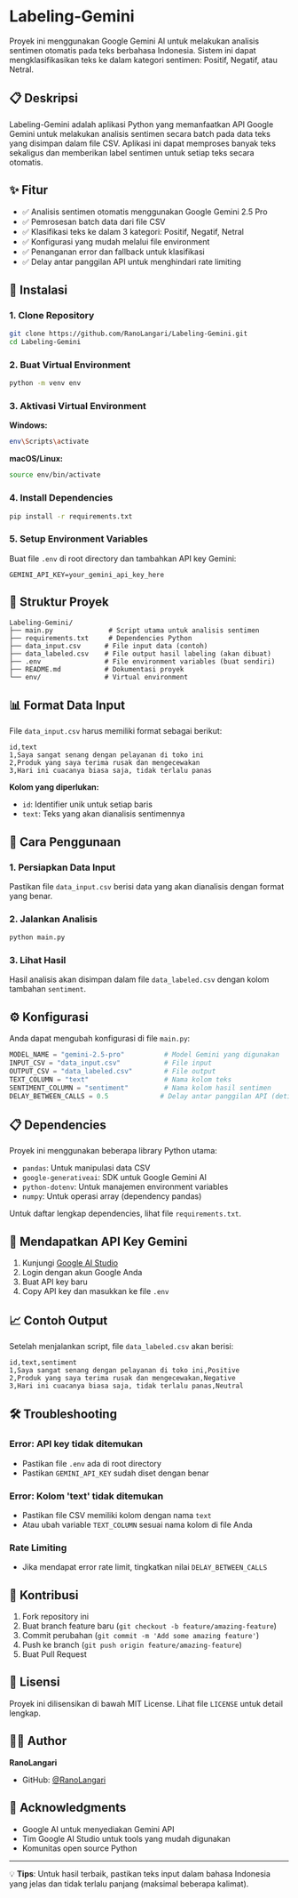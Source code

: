 # Labeling-Gemini

Proyek ini menggunakan Google Gemini AI untuk melakukan analisis sentimen otomatis pada teks berbahasa Indonesia. Sistem ini dapat mengklasifikasikan teks ke dalam kategori sentimen: Positif, Negatif, atau Netral.

## 📋 Deskripsi

Labeling-Gemini adalah aplikasi Python yang memanfaatkan API Google Gemini untuk melakukan analisis sentimen secara batch pada data teks yang disimpan dalam file CSV. Aplikasi ini dapat memproses banyak teks sekaligus dan memberikan label sentimen untuk setiap teks secara otomatis.

## ✨ Fitur

- ✅ Analisis sentimen otomatis menggunakan Google Gemini 2.5 Pro
- ✅ Pemrosesan batch data dari file CSV
- ✅ Klasifikasi teks ke dalam 3 kategori: Positif, Negatif, Netral
- ✅ Konfigurasi yang mudah melalui file environment
- ✅ Penanganan error dan fallback untuk klasifikasi
- ✅ Delay antar panggilan API untuk menghindari rate limiting

## 🚀 Instalasi

### 1. Clone Repository
```bash
git clone https://github.com/RanoLangari/Labeling-Gemini.git
cd Labeling-Gemini
```

### 2. Buat Virtual Environment
```bash
python -m venv env
```

### 3. Aktivasi Virtual Environment
**Windows:**
```bash
env\Scripts\activate
```

**macOS/Linux:**
```bash
source env/bin/activate
```

### 4. Install Dependencies
```bash
pip install -r requirements.txt
```

### 5. Setup Environment Variables
Buat file `.env` di root directory dan tambahkan API key Gemini:
```env
GEMINI_API_KEY=your_gemini_api_key_here
```

## 📁 Struktur Proyek

```
Labeling-Gemini/
├── main.py              # Script utama untuk analisis sentimen
├── requirements.txt     # Dependencies Python
├── data_input.csv      # File input data (contoh)
├── data_labeled.csv    # File output hasil labeling (akan dibuat)
├── .env                # File environment variables (buat sendiri)
├── README.md           # Dokumentasi proyek
└── env/                # Virtual environment
```

## 📊 Format Data Input

File `data_input.csv` harus memiliki format sebagai berikut:

```csv
id,text
1,Saya sangat senang dengan pelayanan di toko ini
2,Produk yang saya terima rusak dan mengecewakan
3,Hari ini cuacanya biasa saja, tidak terlalu panas
```

**Kolom yang diperlukan:**
- `id`: Identifier unik untuk setiap baris
- `text`: Teks yang akan dianalisis sentimennya

## 🎯 Cara Penggunaan

### 1. Persiapkan Data Input
Pastikan file `data_input.csv` berisi data yang akan dianalisis dengan format yang benar.

### 2. Jalankan Analisis
```bash
python main.py
```

### 3. Lihat Hasil
Hasil analisis akan disimpan dalam file `data_labeled.csv` dengan kolom tambahan `sentiment`.

## ⚙️ Konfigurasi

Anda dapat mengubah konfigurasi di file `main.py`:

```python
MODEL_NAME = "gemini-2.5-pro"          # Model Gemini yang digunakan
INPUT_CSV = "data_input.csv"           # File input
OUTPUT_CSV = "data_labeled.csv"        # File output
TEXT_COLUMN = "text"                   # Nama kolom teks
SENTIMENT_COLUMN = "sentiment"         # Nama kolom hasil sentimen
DELAY_BETWEEN_CALLS = 0.5             # Delay antar panggilan API (detik)
```

## 📋 Dependencies

Proyek ini menggunakan beberapa library Python utama:

- `pandas`: Untuk manipulasi data CSV
- `google-generativeai`: SDK untuk Google Gemini AI
- `python-dotenv`: Untuk manajemen environment variables
- `numpy`: Untuk operasi array (dependency pandas)

Untuk daftar lengkap dependencies, lihat file `requirements.txt`.

## 🔑 Mendapatkan API Key Gemini

1. Kunjungi [Google AI Studio](https://makersuite.google.com/app/apikey)
2. Login dengan akun Google Anda
3. Buat API key baru
4. Copy API key dan masukkan ke file `.env`

## 📈 Contoh Output

Setelah menjalankan script, file `data_labeled.csv` akan berisi:

```csv
id,text,sentiment
1,Saya sangat senang dengan pelayanan di toko ini,Positive
2,Produk yang saya terima rusak dan mengecewakan,Negative
3,Hari ini cuacanya biasa saja, tidak terlalu panas,Neutral
```

## 🛠️ Troubleshooting

### Error: API key tidak ditemukan
- Pastikan file `.env` ada di root directory
- Pastikan `GEMINI_API_KEY` sudah diset dengan benar

### Error: Kolom 'text' tidak ditemukan
- Pastikan file CSV memiliki kolom dengan nama `text`
- Atau ubah variable `TEXT_COLUMN` sesuai nama kolom di file Anda

### Rate Limiting
- Jika mendapat error rate limit, tingkatkan nilai `DELAY_BETWEEN_CALLS`

## 🤝 Kontribusi

1. Fork repository ini
2. Buat branch feature baru (`git checkout -b feature/amazing-feature`)
3. Commit perubahan (`git commit -m 'Add some amazing feature'`)
4. Push ke branch (`git push origin feature/amazing-feature`)
5. Buat Pull Request

## 📝 Lisensi

Proyek ini dilisensikan di bawah MIT License. Lihat file `LICENSE` untuk detail lengkap.

## 👨‍💻 Author

**RanoLangari**
- GitHub: [@RanoLangari](https://github.com/RanoLangari)

## 🙏 Acknowledgments

- Google AI untuk menyediakan Gemini API
- Tim Google AI Studio untuk tools yang mudah digunakan
- Komunitas open source Python

---

💡 **Tips**: Untuk hasil terbaik, pastikan teks input dalam bahasa Indonesia yang jelas dan tidak terlalu panjang (maksimal beberapa kalimat).
